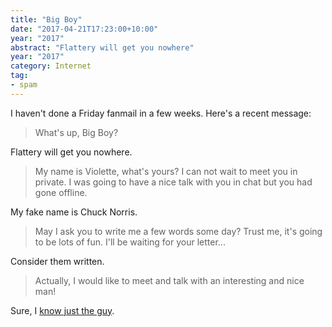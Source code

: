 ```yaml
---
title: "Big Boy"
date: "2017-04-21T17:23:00+10:00"
year: "2017"
abstract: "Flattery will get you nowhere"
year: "2017"
category: Internet
tag:
- spam
---
```

I haven't done a Friday fanmail in a few weeks. Here's a recent message:

> What's up, Big Boy?

Flattery will get you nowhere.

> My name is Violette, what's yours? I can not wait to meet you in private.
I was going to have a nice talk with you in chat but you had gone offline.

My fake name is Chuck Norris.

> May I ask you to write me a few words some day? Trust me, it's going to be lots of fun.
I'll be waiting for your letter...

Consider them written.

> Actually, I would like to meet and talk with an interesting and nice man!

Sure, I [know just the guy].

[know just the guy]: https://rubenerd.com/valentine-termination-spam/

